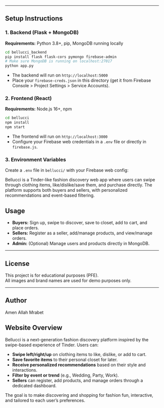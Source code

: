 
---

## Setup Instructions

### 1. Backend (Flask + MongoDB)

**Requirements:** Python 3.8+, pip, MongoDB running locally

```bash
cd bellucci_backend
pip install flask flask-cors pymongo firebase-admin
# Make sure MongoDB is running on localhost:27017
python app.py
```

- The backend will run on `http://localhost:5000`
- Place your `firebase-creds.json` in this directory (get it from Firebase Console > Project Settings > Service Accounts).

### 2. Frontend (React)

**Requirements:** Node.js 16+, npm

```bash
cd bellucci
npm install
npm start
```

- The frontend will run on `http://localhost:3000`
- Configure your Firebase web credentials in a `.env` file or directly in `firebase.js`.

### 3. Environment Variables

Create a `.env` file in `bellucci/` with your Firebase web config:





Bellucci is a Tinder-like fashion discovery web app where users can swipe through clothing items, like/dislike/save them, and purchase directly. The platform supports both buyers and sellers, with personalized recommendations and event-based filtering.

## Usage

- **Buyers:** Sign up, swipe to discover, save to closet, add to cart, and place orders.
- **Sellers:** Register as a seller, add/manage products, and view/manage orders.
- **Admin:** (Optional) Manage users and products directly in MongoDB.



---

## License

This project is for educational purposes (PFE).  
All images and brand names are used for demo purposes only.

---

## Author

Amen Allah  Mrabet









## Website Overview

Bellucci is a next-generation fashion discovery platform inspired by the swipe-based experience of Tinder. Users can:

- **Swipe left/right/up** on clothing items to like, dislike, or add to cart.
- **Save favorite items** to their personal closet for later.
- **Receive personalized recommendations** based on their style and interactions.
- **Filter by event or trend** (e.g., Wedding, Party, Work).
- **Sellers** can register, add products, and manage orders through a dedicated dashboard.

The goal is to make discovering and shopping for fashion fun, interactive, and tailored to each user’s preferences.
